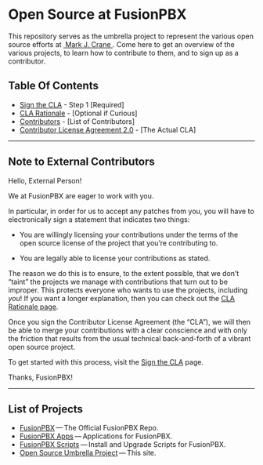 Open Source at FusionPBX
==============================================

This repository serves as the umbrella project to represent the
various open source efforts at [&nbsp;Mark J. Crane&nbsp;](https://fusionpbx.com).
Come here to get an overview of the various projects, to learn how to
contribute to them, and to sign up as a contributor.

Table Of Contents
-----------------

* [Sign the CLA](https://github.com/Fusionpbx/opensource/blob/master/sign-cla.md) - Step 1 [Required]
* [CLA Rationale](https://github.com/Fusionpbx/opensource/blob/master/cla-rationale.md) - [Optional if Curious]
* [Contributors](https://github.com/Fusionpbx/opensource/blob/master/contributors) - [List of Contributors]
* [Contributor License Agreement 2.0](https://github.com/Fusionpbx/opensource/blob/master/cla-2.0.md) - [The Actual CLA]

* * * * * * * * * * * * * * * * * * * * * * * * * * * * * * * *

Note to External Contributors
-----------------------------

Hello, External Person!

We at FusionPBX are eager to work with you. 

In particular, in order for us to accept any patches from you, you will have to
electronically sign a statement that indicates two things:

* You are willingly licensing your contributions under the terms of
  the open source license of the project that you’re contributing to.

* You are legally able to license your contributions as stated.

The reason we do this is to ensure, to the extent possible, that we don’t “taint”
the projects we manage with contributions that turn out to be improper. This protects
everyone who wants to use the projects, including *you*! If you want a longer explanation,
then you can check out the [CLA Rationale page](https://github.com/Fusionpbx/opensource/blob/master/cla-rationale.md).

Once you sign the Contributor License Agreement (the “CLA”), we will then be able to
merge your contributions with a clear conscience and with only the friction that results
from the usual technical back-and-forth of a vibrant open source project.

To get started with this process, visit the
[Sign the CLA](https://github.com/Fusionpbx/opensource/blob/master/sign-cla.md)
page.


Thanks, FusionPBX!

* * * * * * * * * * * * * * * * * * * * * * * * * * * * * * * *

List of Projects
----------------

* [FusionPBX](https://github.com/Fusionpbx/fusionpbx)&#8201;&mdash;&#8201;The Official FusionPBX Repo.
* [FusionPBX Apps](https://github.com/Fusionpbx/opensource)&#8201;&mdash;&#8201;Applications for FusionPBX.
* [FusionPBX Scripts](https://github.com/Fusionpbx/opensource)&#8201;&mdash;&#8201;Install and Upgrade Scripts for FusionPBX.
* [Open Source Umbrella Project](https://github.com/Fusionpbx/opensource)&#8201;&mdash;&#8201;This site.
